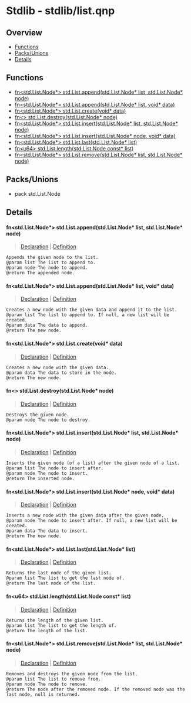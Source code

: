 
# Stdlib - stdlib/list.qnp

## Overview
 - [Functions](#functions)
 - [Packs/Unions](#packs-unions)
 - [Details](#details)


## Functions
 - [fn\<std.List.Node*\> std.List.append(std.List.Node* list, std.List.Node* node)](#ref_3a6d9635c886314aad8acd25e2874d6a)
 - [fn\<std.List.Node*\> std.List.append(std.List.Node* list, void* data)](#ref_299bb8a31e3b98396305c7457917e10e)
 - [fn\<std.List.Node*\> std.List.create(void* data)](#ref_942c9fa3b801ad8f890782a69d488b61)
 - [fn\<\> std.List.destroy(std.List.Node* node)](#ref_af92380675a05cfc3800d8e0442612d2)
 - [fn\<std.List.Node*\> std.List.insert(std.List.Node* list, std.List.Node* node)](#ref_23ef3ffd16b491ac646fbf08c2149124)
 - [fn\<std.List.Node*\> std.List.insert(std.List.Node* node, void* data)](#ref_5835636c0b27f240fc20fbcb7f5d540d)
 - [fn\<std.List.Node*\> std.List.last(std.List.Node* list)](#ref_e542970037094ea68cd3073bcd70a8e1)
 - [fn\<u64\> std.List.length(std.List.Node const* list)](#ref_471f5bf22d9fa6bf2b71b1f4c3c03a3f)
 - [fn\<std.List.Node*\> std.List.remove(std.List.Node* list, std.List.Node* node)](#ref_319f469b689e913cd3fd5191616b5665)

## Packs/Unions
 - pack std.List.Node

## Details
#### <a id="ref_3a6d9635c886314aad8acd25e2874d6a"/>fn\<std.List.Node*\> std.List.append(std.List.Node* list, std.List.Node* node)
> [Declaration](/stdlib/list.qnp?plain=1#L33) | [Definition](/stdlib/list.qnp?plain=1#L84)
```qinp
Appends the given node to the list.
@param list The list to append to.
@param node The node to append.
@return The appended node.
```
#### <a id="ref_299bb8a31e3b98396305c7457917e10e"/>fn\<std.List.Node*\> std.List.append(std.List.Node* list, void* data)
> [Declaration](/stdlib/list.qnp?plain=1#L27) | [Definition](/stdlib/list.qnp?plain=1#L81)
```qinp
Creates a new node with the given data and append it to the list.
@param list The list to append to. If null, a new list will be created.
@param data The data to append.
@return The new node.
```
#### <a id="ref_942c9fa3b801ad8f890782a69d488b61"/>fn\<std.List.Node*\> std.List.create(void* data)
> [Declaration](/stdlib/list.qnp?plain=1#L17) | [Definition](/stdlib/list.qnp?plain=1#L68)
```qinp
Creates a new node with the given data.
@param data The data to store in the node.
@return The new node.
```
#### <a id="ref_af92380675a05cfc3800d8e0442612d2"/>fn\<\> std.List.destroy(std.List.Node* node)
> [Declaration](/stdlib/list.qnp?plain=1#L21) | [Definition](/stdlib/list.qnp?plain=1#L74)
```qinp
Destroys the given node.
@param node The node to destroy.
```
#### <a id="ref_23ef3ffd16b491ac646fbf08c2149124"/>fn\<std.List.Node*\> std.List.insert(std.List.Node* list, std.List.Node* node)
> [Declaration](/stdlib/list.qnp?plain=1#L45) | [Definition](/stdlib/list.qnp?plain=1#L94)
```qinp
Inserts the given node (of a list) after the given node of a list.
@param list The node to insert after.
@param node The node to insert.
@return The inserted node.
```
#### <a id="ref_5835636c0b27f240fc20fbcb7f5d540d"/>fn\<std.List.Node*\> std.List.insert(std.List.Node* node, void* data)
> [Declaration](/stdlib/list.qnp?plain=1#L39) | [Definition](/stdlib/list.qnp?plain=1#L91)
```qinp
Inserts a new node with the given data after the given node.
@param node The node to insert after. If null, a new list will be created.
@param data The data to insert.
@return The new node.
```
#### <a id="ref_e542970037094ea68cd3073bcd70a8e1"/>fn\<std.List.Node*\> std.List.last(std.List.Node* list)
> [Declaration](/stdlib/list.qnp?plain=1#L61) | [Definition](/stdlib/list.qnp?plain=1#L129)
```qinp
Returns the last node of the given list.
@param list The list to get the last node of.
@return The last node of the list.
```
#### <a id="ref_471f5bf22d9fa6bf2b71b1f4c3c03a3f"/>fn\<u64\> std.List.length(std.List.Node const* list)
> [Declaration](/stdlib/list.qnp?plain=1#L56) | [Definition](/stdlib/list.qnp?plain=1#L122)
```qinp
Returns the length of the given list.
@param list The list to get the length of.
@return The length of the list.
```
#### <a id="ref_319f469b689e913cd3fd5191616b5665"/>fn\<std.List.Node*\> std.List.remove(std.List.Node* list, std.List.Node* node)
> [Declaration](/stdlib/list.qnp?plain=1#L51) | [Definition](/stdlib/list.qnp?plain=1#L102)
```qinp
Removes and destroys the given node from the list.
@param list The list to remove from.
@param node The node to remove.
@return The node after the removed node. If the removed node was the last node, null is returned.
```

